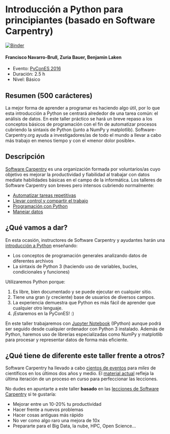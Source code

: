 # Introducción a Python para principiantes (basado en Software Carpentry)

[![Binder](http://mybinder.org/badge.svg)](http://mybinder.org:/repo/cacheme/intro-python)

#### Francisco Navarro-Brull, Zuria Bauer, Benjamin Laken

* Evento: [PyConES 2016](http://2016.es.pycon.org/es/)
* Duración: 2.5 h
* Nivel: Básico

## Resumen (500 carácteres)
La mejor forma de aprender a programar es haciendo algo útil, por lo que esta introducción a Python se centrará alrededor de una tarea  común: el análisis de datos. En este taller práctico se hará un breve repaso a los conceptos básicos de programación con el fin de automatizar procesos cubriendo la sintaxis de Python (junto a NumPy y matplotlib). Software-Carpentry.org ayuda a investigadores/as de todo el mundo a llevar a cabo más trabajo en menos tiempo y con el «menor dolor posible».

## Descripción

[Software Carpentry](http://software-carpentry.org) es una organización formada por voluntarios/as cuyo objetivo es mejorar la productividad y fiabilidad al trabajar con datos mediate habilidades básicas en el campo de la informática. Los talleres de Software Carpentry son breves pero intensos cubriendo normalmente:

* [Automatizar tareas repetitivas](http://swcarpentry.github.io/shell-novice/)
* [Llevar control y compartir el trabajo](http://swcarpentry.github.io/git-novice/)
* [Programación con Python](http://swcarpentry.github.io/python-novice-inflammation/)
* [Manejar datos](http://swcarpentry.github.io/sql-novice-survey/)


## ¿Qué vamos a dar?
En esta ocasión, instructores de Software Carpentry y ayudantes harán una [introducción a Python](http://swcarpentry.github.io/python-novice-inflammation/) enseñando:

-  Los conceptos de programación generales analizando datos de diferentes archivos 
-  La sintaxis de Python 3 (haciendo uso de variables, bucles, condicionales y funciones)

Utilizaremos Python porque:

1. Es libre, bien documentado y se puede ejecutar en cualquier sitio.
2. Tiene una gran (y creciente) base de usuarios de diversos campos.
3. La experiencia demuestra que Python es más fácil de aprender que cualquier otro lenguaje.
4. ¡Estaremos en la PyConES! :)

En este taller trabajaremos con [Jupyter Notebook](http://jupyter.org/) (IPython) aunque podrá ser seguido desde cualquier ordenador con Python 3 instalado. Además de Python, haremos uso de librerías especializadas como NumPy y matplotlib para procesar y representar datos de forma más eficiente.

## ¿Qué tiene de diferente este taller frente a otros?
Software Carpentry ha llevado a cabo [cientos de eventos](http://software-carpentry.org/workshops/) para *miles* de científicos en los últimos dos años y medio. El [material actual](http://software-carpentry.org/lessons/) refleja la última iteración de un proceso en curso para perfeccionar las lecciones. 

No dudes en apuntarte a este taller **basado** en las [lecciones de Software Carpentry](http://software-carpentry.org/lessons/) si te gustaría:

- Mejorar entre un 10-20% tu productividad
- Hacer frente a nuevos problemas
- Hacer cosas antiguas más rápido
- No ver como algo raro una mejora de 10x 
- Prepararte para el Big Data, la nube, HPC, Open Science…
